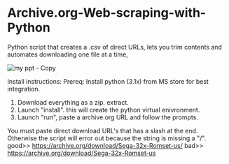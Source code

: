 # Archive.org-Web-scraping-with-Python
Python script that creates a .csv of direct URLs, lets you trim contents and automates downloading one file at a time,

![my ppt - Copy](https://github.com/user-attachments/assets/6d58e8ea-8f75-4656-9c67-7635542c3b22)

Install instructions: 
Prereq: Install python (3.1x) from MS store for best integration.
1) Download everything as a zip. extract.
2) Launch "install". this will create the python virtual enivronment.
3) Launch "run", paste a archive.org URL and follow the prompts.



You must paste direct download URL's that has a slash at the end. Otherwise the script will error out because the string is missing a "/". 
good>> https://archive.org/download/Sega-32x-Romset-us/
bad>>  https://archive.org/download/Sega-32x-Romset-us



